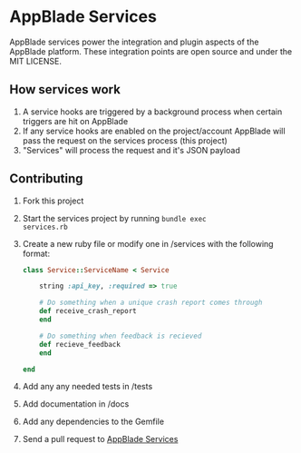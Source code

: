 AppBlade Services
=================

AppBlade services power the integration and plugin aspects of the AppBlade platform. These integration points are open source and under the MIT LICENSE.

How services work
-----------------

1. A service hooks are triggered by a background process when certain triggers are hit on AppBlade
2. If any service hooks are enabled on the project/account AppBlade will pass the request on the services process (this project)
3. "Services" will process the request and it's JSON payload

Contributing
------------

1. Fork this project
2. Start the services project by running <code>bundle exec services.rb</code>
3. Create a new ruby file or modify one in /services with the following format:

    ```ruby
    class Service::ServiceName < Service

    	string :api_key, :required => true

    	# Do something when a unique crash report comes through
    	def receive_crash_report 
    	end

    	# Do something when feedback is recieved
    	def recieve_feedback
    	end

    end
    ```

4. Add any any needed tests in /tests
5. Add documentation in /docs
6. Add any dependencies to the Gemfile
7. Send a pull request to [AppBlade Services](https://github.com/AppBlade/Services)
